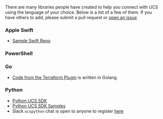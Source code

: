 There are many libraries people have created to help you connect with UCS using the language of your choice. 
Below is a list of a few of them.  If you have others to add, please submit a pull request or 
[open an issue](https://github.com/CiscoUcs/ciscoucs.github.io/issues)

### Apple Swift
* [Sample Swift Repo](https://github.com/vallard/iOSUCS)

### PowerShell

### Go
* [Code from the Terraform Plugin](https://github.com/CiscoUcs/UCS-Terraform/blob/master/ucsclient/ucsclient.go) is written in Golang.

### Python
* [Python UCS SDK](https://github.com/CiscoUcs/ucsmsdk)
* [Python UCS SDK Samples](https://github.com/CiscoUcs/ucsmsdk_samples)
* Slack ```ucspython``` chat is open to anyone to register [here](https://ucspython.herokuapp.com/)
